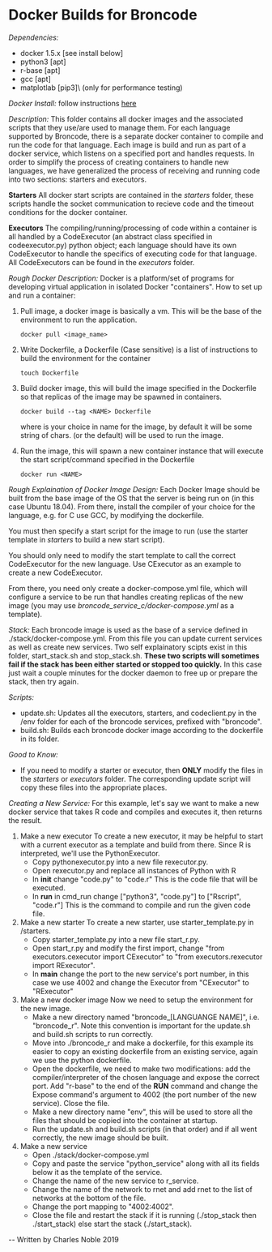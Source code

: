 # Docker Builds for Broncode

*Dependencies:*
+ docker 1.5.x [see install below]
+ python3 [apt]
+ r-base [apt]
+ gcc [apt]
+ matplotlab [pip3]\ (only for performance testing)


*Docker Install:*
follow instructions [here](https://docs.docker.com/install/linux/docker-ce/ubuntu/)

*Description:*
This folder contains all docker images and the associated scripts 
that they use/are used to manage them. For each language supported
by Broncode, there is a separate docker container to compile and run
the code for that language. Each image is build and run as part of a
docker service, which listens on a specified port and handles requests.
In order to simplify the process of creating containers to handle new
languages, we have generalized the process of receiving and running code 
into two sections: starters and executors.

**Starters**
All docker start scripts are contained in the *starters* folder, these
scripts handle the socket communication to recieve code and the timeout
conditions for the docker container. 

**Executors**
The compiling/running/processing of code within a container is all handled 
by a CodeExecutor (an abstract class specified in codeexecutor.py) python object;
each language should have its own CodeExecutor to handle the specifics of executing
code for that language. All CodeExecutors can be found in the *executors* folder.

*Rough Docker Description:*
Docker is a platform/set of programs for developing virtual application
in isolated Docker "containers". How to set up and run a container:

1.  Pull image, a docker image is basically a vm. This will be the 
    base of the environment to run the application.
    
    `docker pull <image_name>`

2.  Write Dockerfile, a Dockerfile (Case sensitive) is a
    list of instructions to build the environment for the container
    
    `touch Dockerfile`

3.  Build docker image, this will build the image specified in the 
    Dockerfile so that replicas of the image may be spawned in containers.

    `docker build --tag <NAME> Dockerfile`

    where <NAME> is your choice in name for the image, by 
    default it will be some string of chars. <NAME> (or the 
    default) will be used to run the image.

4.  Run the image, this will spawn a new container 
    instance that will execute the start script/command specified
    in the Dockerfile

    `docker run <NAME>`


*Rough Explaination of Docker Image Design:*
Each Docker Image should be built from the base image of the OS that
the server is being run on (in this case Ubuntu 18.04). From there, 
install the compiler of your choice for the language, e.g. for C use GCC, 
by modifying the dockerfile. 

You must then specify a start script for the image to run (use the 
starter template in *starters* to build a new start script). 

You should only need to modify the start template to call the 
correct CodeExecutor for the new language. Use CExecutor as an example
to create a new CodeExecutor. 

From there, you need only create a docker-compose.yml file, which will 
configure a service to be run that handles creating replicas of the new 
image (you may use *broncode_service_c/docker-compose.yml* as a template).

*Stack:*
Each broncode image is used as the base of a service defined in ./stack/docker-compose.yml.
From this file you can update current services as well as create new services. Two self explainatory
scipts exist in this folder, start_stack.sh and stop_stack.sh. **These two scripts will sometimes fail
if the stack has been either started or stopped too quickly.** In this case just wait a couple minutes
for the docker daemon to free up or prepare the stack, then try again.

*Scripts:*
+ update.sh: Updates all the executors, starters, and codeclient.py in the /env
  folder for each of the broncode services, prefixed with "broncode".
+ build.sh: Builds each broncode docker image according to the dockerfile in its
  folder.

*Good to Know:*
+ If you need to modify a starter or executor, then **ONLY** modify the
  files in the *starters* or *executors* folder. The corresponding update
  script will copy these files into the appropriate places.

*Creating a New Service:*
For this example, let's say we want to make a new docker service that takes R code and
compiles and executes it, then returns the result.

1. Make a new executor
    To create a new executor, it may be helpful to start with a current executor
    as a template and build from there. Since R is interpreted, we'll use the 
    PythonExecutor. 
    + Copy pythonexecutor.py into a new file rexecutor.py. 
    + Open rexecutor.py and replace all instances of Python with R
    + In __init__ change "code.py" to "code.r"
        This is the code file that will be executed.
    + In __run__ in cmd_run change ["python3", "code.py"] to ["Rscript", "code.r"]
        This is the command to compile and run the given code file.
 2. Make a new starter
    To create a new starter, use starter_template.py in /starters.
    + Copy starter_template.py into a new file start_r.py. 
    + Open start_r.py and modify the first import, change "from executors.cexecutor import CExecutor"
        to "from executors.rexecutor import RExecutor".
    + In __main__ change the port to the new service's port number, in this case we use 4002
        and change the Executor from  "CExecutor" to "RExecutor"
2. Make a new docker image
    Now we need to setup the environment for the new image.
    + Make a new directory named "broncode_[LANGUANGE NAME]", i.e. "broncode_r". Note
        this convention is important for the update.sh and build.sh scripts to run correctly.
    + Move into ./broncode_r and make a dockerfile, for this example its easier to copy an
        existing dockerfile from an existing service, again we use the python dockerfile.
    + Open the dockerfile, we need to make two modifications: add the compiler/interpreter of the
        chosen language and expose the correct port. Add "r-base" to the end of the __RUN__ command
        and change the Expose command's argument to 4002 (the port number of the new service). Close 
        the file.
    + Make a new directory name "env", this will be used to store all the files that should be copied
        into the container at startup.
    + Run the update.sh and build.sh scripts (in that order) and if all went correctly, the new 
        image should be built.
3. Make a new service
    + Open ./stack/docker-compose.yml
    + Copy and paste the service "python_service" along with all its fields below it as the template 
        of the service.
    + Change the name of the new service to r_service.
    + Change the name of the network to rnet and add rnet to the list of networks at the bottom 
        of the file.
    + Change the port mapping to "4002:4002".
    + Close the file and restart the stack if it is running (./stop_stack then ./start_stack) else
        start the stack (./start_stack).
    
-- Written by Charles Noble 2019

